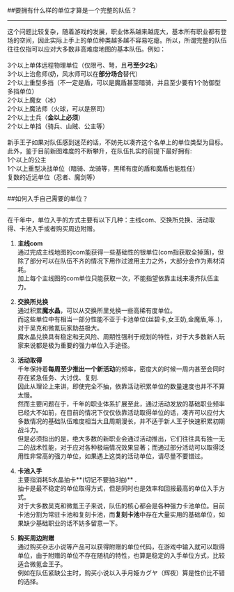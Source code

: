 ##要拥有什么样的单位才算是一个完整的队伍？
***

这个问题比较复杂，随着游戏的发展，职业体系越来越庞大，基本所有职业都有登场的空间，因此实际上手上的单位种类越多越不容易吃瘪。所以，所谓完整的队伍往往仅指可以应对大多数非高难度地图的基本队伍。例如：<br><br>
3个以上单体远程物理单位（仅限弓、弩，且**弓至少2名**）<br>
3个以上治愈师(奶，风水师可以在**部分场合**替代）<br>
2个以上重型多挡（不一定是盾，可以是魔盾甚至暗骑，并且至少要有1个防御型多挡单位）<br>
2个以上魔女（冰）<br>
2个以上魔法师（火球，可以是祭司）<br>
2个以上士兵（**金以上必须**）<br>
2个以上单挡（骑兵、山贼、公主等）<br><br>
新手王子如果对队伍感到迷茫的话，不妨先以凑齐这个名单上的单位类型为目标。<br>
此外，鉴于目前新图难度的不断攀升，在队伍扎实的前提下最好拥有:<br>
1个以上的公主<br>1个以上重型决战单位（暗骑、龙骑等，黑稀有度的盾和魔盾也能胜任）<br>复数的近远单位（忍者、魔剑等）

***

##如何入手自己需要的单位？
***

在千年中，单位入手的方式主要有以下几种：主线com、交换所兑换、活动取得、卡池入手或者购买周边附赠。<br>

1. **主线com**<br>通过完成主线地图的com能获得一些基础性的银单位(com指获取全掉落)，但除了部分可以在队伍不齐的情况下用作过渡用主力之外，大部分会作为素材消耗。<br>加上每个主线图的com单位只能获取一次，不能指望依靠主线来凑齐队伍主力。<br>

2. **交换所兑换**<br>通过积累**魔水晶**，可以从交换所里兑换一些高稀有度单位。<br>而这些单位中有相当一部分性能不亚于卡池单位(丝碧卡,女王奶,金魔盾,等..)，对于吴克和微氪玩家助益极大。<br>魔水晶兑换具有稳定和无风险、周期性强利于规划的特性，对于大多数新人玩家来说都是极为重要的强力单位入手途径。<br>

3. **活动取得**<br>千年保持着**每周至少推出一个新活动**的频率，密度大的时候一周内甚至会同时存在紧急任务、大讨伐、复刻.<br>因此从理论上来讲，即使完全不抽，依靠活动积累单位的数量速度也并不不算太慢。<br>然而主要问题在于，千年的职业体系扩展至此，通过活动发放的基础职业频率已经大不如前，在目前的情况下仅仅依靠活动取得单位的话，凑齐可以应付大多数情况的基础队伍难度相当大且周期漫长，并不适于新人王子快速积累初期战斗力。<br>但是必须指出的是，绝大多数的新职业会通过活动推出，它们往往具有独一无二的战术性能，对于应对各种极端情况效果显著；而通过部分活动可以取得泛用性非常高的强力单位，如果遇上这类的活动单位，请尽量不要错过。<br>

4. **卡池入手**<br>主要指消耗5水晶抽卡**(切记不要抽3抽)**
.<br>抽卡是最不稳定的单位取得方式，但是同时也是效率和回报最高的单位入手方式。<br>对于大多数吴克和微氪王子来说，队伍的核心都会是各种强力卡池单位。目前卡池分割为常驻卡池和复刻卡池，而**复刻卡池**中存在大量实用的基础单位，如果缺少基础职业的话不妨多留意一下。<br>

5. **购买周边附赠**<br>通过购买杂志小说等产品可以获得附赠的单位代码，在游戏中输入就可以取得单位，由于附赠的单位不存在随机的特性，也算是稳定的入手单位方式，比较适合微氪金王子。<br>例如在队伍紧缺公主时，购买小说以入手月姫カグヤ（辉夜）算是性价比不错的选择。

